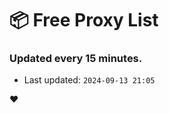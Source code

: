 # :package: Free Proxy List
### Updated every 15 minutes.

- Last updated: `2024-09-13 21:05`

:heart:
